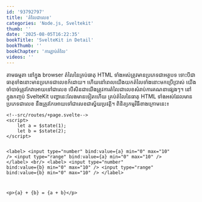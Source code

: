 ```yaml
---
id: '93792797'
title: 'តំលៃ​​ជា​លេខ'
categories: 'Node.js, Sveltekit'
thumb: ''
date: '2025-08-05T16:22:35'
bookTitle: 'SvelteKit in Detail'
bookThumb: ''
bookChapter: 'ការភ្ជាប់​តំលៃ'
videos: ''
---
```

<p>តាមធម្មតា នៅ​ក្នុង browser តំលៃ​នៃ​គ្រប់​ធាតុ HTML ទាំងអស់ត្រូវ​​មាន​ប្រភេទ​ជា​អត្ថបទ ទោះបី​ជា​ធាតុ​ទាំងនោះ​មាន​ប្រភេទ​ជា​លេខ​ក៍​ដោយ។ ហើយ​នៅ​ពេល​​យើង​យក​តំលៃ​ទាំងនោះ​មក​ប្រើប្រាស់ យើង​ចាំបាច់​ត្រូវ​កែ​វា​អោយ​ទៅ​ជា​លេខ បើ​សិន​ជា​យើង​ត្រូវ​ការ​តំលៃ​ជាលេខ​សំរាប់​ការគណនា​ផ្សេង​ៗ​​។ នៅ​ក្នុង​កញ្ចប់ SvelteKit បញ្ហា​នេះ​​លែង​មាន​ទៀត​ហើយ គ្រប់តំលៃ​នៃ​​ធាតុ HTML ទាំងអស់​ដែល​មាន​​ប្រភេទ​ជា​លេខ នឹង​ត្រូវ​កែ​អោយ​ទៅ​ជា​លេខ​ជា​ស្វ័យប្រវត្តិ​។ ពិនិត្យ​កម្មវិធី​ខាង​ក្រោមនេះ​៖</p><pre><code class="language-html">&lt;!--src/routes/+page.svelte--&gt;
&lt;script&gt;
    let a = $state(1);
    let b = $state(2);
&lt;/script&gt;

&lt;label&gt;
    &lt;input type="number" bind:value={a} min="0" max="10" /&gt;
    &lt;input type="range" bind:value={a} min="0" max="10" /&gt;
&lt;/label&gt;
&lt;br/&gt;
&lt;label&gt;
    &lt;input type="number" bind:value={b} min="0" max="10" /&gt;
    &lt;input type="range" bind:value={b} min="0" max="10" /&gt;
&lt;/label&gt;

&lt;p&gt;{a} + {b} = {a + b}&lt;/p&gt;
</code></pre>